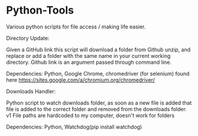 # Python-Tools
Various python scripts for file access / making life easier.

Directory Update:

Given a GitHub link this script will download a folder from Github unzip, and replace or add a folder with the same name in your current working directory. Github link is an argument passed through command line. 

Dependencies: Python, Google Chrome, chromedriver (for selenium) found here https://sites.google.com/a/chromium.org/chromedriver/

Downloads Handler:
 
Python script to watch downloads folder, as soon as a new file is added that file is added to the correct folder and removed from the downloads folder. 
v1 File paths are hardcoded to my computer, doesn't work for folders

Dependencies: Python, Watchdog(pip install watchdog)
